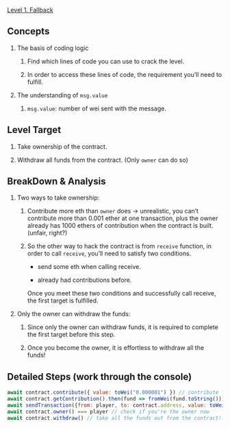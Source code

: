 [Level 1. Fallback](https://ethernaut.openzeppelin.com/level/0x3c34A342b2aF5e885FcaA3800dB5B205fEfa3ffB)

## Concepts

1. The basis of coding logic

    1. Find which lines of code you can use to crack the level.
    
    2. In order to access these lines of code, the requirement you’ll need to fulfill.
    
2. The understanding of `msg.value`

    1. `msg.value`: number of wei sent with the message.

## Level Target

1. Take ownership of the contract.

2. Withdraw all funds from the contract. (Only `owner` can do so)

## BreakDown & Analysis

1. Two ways to take ownership:

    1. Contribute more eth than `owner` does → unrealistic, you can’t contribute more than 0.001 ether at one transaction, plus the owner already has 1000 ethers of contribution when the contract is built. (unfair, right?)
    
    2. So the other way to hack the contract is from `receive` function, in order to call `receive`, you’ll need to satisfy two conditions.
    
        * send some eth when calling receive.
        
        * already had contributions before.
        
        Once you meet these two conditions and successfully call receive, the first target is fulfilled.
        
2. Only the owner can withdraw the funds:

    1. Since only the owner can withdraw funds, it is required to complete the first target before this step.
    
    2. Once you become the owner, it is effortless to withdraw all the funds!

## Detailed Steps (work through the console)

```js
await contract.contribute({ value: toWei("0.000001") }) // contribute first, so that you'll be able to call receive
await contract.getContribution().then(fund => fromWei(fund.toString())) // confirm if you have contributed
await sendTransaction({from: player, to: contract.address, value: toWei('0.000001')}) // call receive with some ether sent
await contract.owner() === player // check if you're the owner now
await contract.withdraw() // take all the funds out from the contract!!!
```
